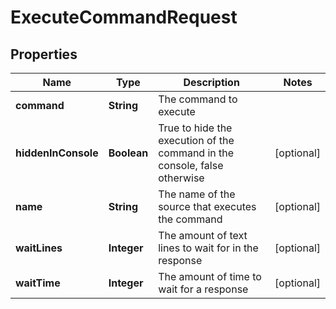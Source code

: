
# ExecuteCommandRequest

## Properties
Name | Type | Description | Notes
------------ | ------------- | ------------- | -------------
**command** | **String** | The command to execute | 
**hiddenInConsole** | **Boolean** | True to hide the execution of the command in the console, false otherwise |  [optional]
**name** | **String** | The name of the source that executes the command |  [optional]
**waitLines** | **Integer** | The amount of text lines to wait for in the response |  [optional]
**waitTime** | **Integer** | The amount of time to wait for a response |  [optional]



